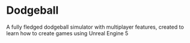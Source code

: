 # Dodgeball
A fully fledged dodgeball simulator with multiplayer features, created to learn how to create games using Unreal Engine 5
